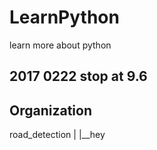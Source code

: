 # LearnPython
learn more about python

## 2017 0222 stop at 9.6 

## Organization
road_detection
|
|__hey
